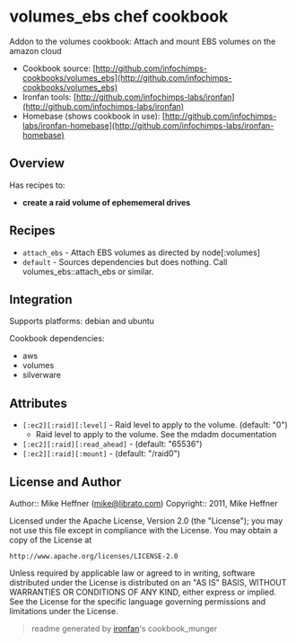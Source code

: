 # volumes_ebs chef cookbook

Addon to the volumes cookbook: Attach and mount EBS volumes on the amazon cloud

* Cookbook source:   [http://github.com/infochimps-cookbooks/volumes_ebs](http://github.com/infochimps-cookbooks/volumes_ebs)
* Ironfan tools: [http://github.com/infochimps-labs/ironfan](http://github.com/infochimps-labs/ironfan)
* Homebase (shows cookbook in use): [http://github.com/infochimps-labs/ironfan-homebase](http://github.com/infochimps-labs/ironfan-homebase)

## Overview

Has recipes to:

* **create a raid volume of ephememeral drives**

## Recipes 

* `attach_ebs`               - Attach EBS volumes as directed by node[:volumes]
* `default`                  - Sources dependencies but does nothing. Call volumes_ebs::attach_ebs or similar.

## Integration

Supports platforms: debian and ubuntu

Cookbook dependencies:

* aws
* volumes
* silverware


## Attributes

* `[:ec2][:raid][:level]`             - Raid level to apply to the volume. (default: "0")
  - Raid level to apply to the volume. See the mdadm documentation
* `[:ec2][:raid][:read_ahead]`        -  (default: "65536")
* `[:ec2][:raid][:mount]`             -  (default: "/raid0")

## License and Author

Author::                Mike Heffner (<mike@librato.com>)
Copyright::             2011, Mike Heffner

Licensed under the Apache License, Version 2.0 (the "License");
you may not use this file except in compliance with the License.
You may obtain a copy of the License at

    http://www.apache.org/licenses/LICENSE-2.0

Unless required by applicable law or agreed to in writing, software
distributed under the License is distributed on an "AS IS" BASIS,
WITHOUT WARRANTIES OR CONDITIONS OF ANY KIND, either express or implied.
See the License for the specific language governing permissions and
limitations under the License.

> readme generated by [ironfan](http://github.com/infochimps-labs/ironfan)'s cookbook_munger
